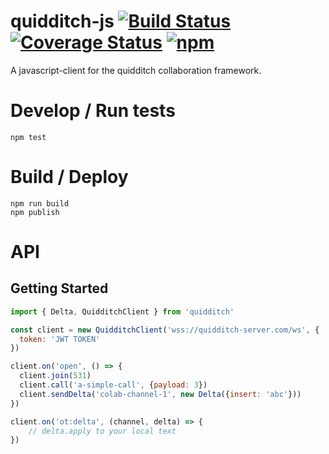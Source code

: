 # quidditch-js [![Build Status](https://travis-ci.org/axsemantics/quidditch-js.svg?branch=master)](https://travis-ci.org/axsemantics/quidditch-js) [![Coverage Status](https://coveralls.io/repos/github/axsemantics/quidditch-js/badge.svg?branch=master)](https://coveralls.io/github/axsemantics/quidditch-js?branch=master) [![npm](https://img.shields.io/npm/v/quidditch.svg)](https://www.npmjs.com/package/quidditch)

A javascript-client for the quidditch collaboration framework.

# Develop / Run tests
```
npm test
```

# Build / Deploy
```
npm run build
npm publish
```

# API
## Getting Started
```js
import { Delta, QuidditchClient } from 'quidditch'

const client = new QuidditchClient('wss://quidditch-server.com/ws', {
  token: 'JWT TOKEN'
})

client.on('open', () => {
  client.join(531)
  client.call('a-simple-call', {payload: 3})
  client.sendDelta('colab-channel-1', new Delta({insert: 'abc'}))
})

client.on('ot:delta', (channel, delta) => {
    // delta.apply to your local text
})
```
